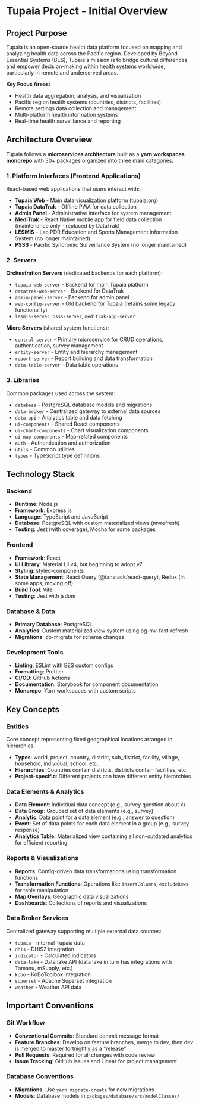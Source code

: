# Tupaia Project - Initial Overview

## Project Purpose

Tupaia is an open-source health data platform focused on mapping and analyzing health data across the Pacific region. Developed by Beyond Essential Systems (BES), Tupaia's mission is to bridge cultural differences and empower decision-making within health systems worldwide, particularly in remote and underserved areas.

**Key Focus Areas:**

- Health data aggregation, analysis, and visualization
- Pacific region health systems (countries, districts, facilities)
- Remote settings data collection and management
- Multi-platform health information systems
- Real-time health surveillance and reporting

## Architecture Overview

Tupaia follows a **microservices architecture** built as a **yarn workspaces monorepo** with 30+ packages organized into three main categories:

### 1. Platform Interfaces (Frontend Applications)

React-based web applications that users interact with:

- **Tupaia Web** - Main data visualization platform (tupaia.org)
- **Tupaia DataTrak** - Offline PWA for data collection
- **Admin Panel** - Administrative interface for system management
- **MediTrak** - React Native mobile app for field data collection (maintenance only - replaced by DataTrak)
- **LESMIS** - Lao PDR Education and Sports Management Information System (no longer maintained)
- **PSSS** - Pacific Syndromic Surveillance System (no longer maintained)

### 2. Servers

**Orchestration Servers** (dedicated backends for each platform):

- `tupaia-web-server` - Backend for main Tupaia platform
- `datatrak-web-server` - Backend for DataTrak
- `admin-panel-server` - Backend for admin panel
- `web-config-server` - Old backend for Tupaia (retains some legacy functionality)
- `lesmis-server`, `psss-server`, `meditrak-app-server`

**Micro Servers** (shared system functions):

- `central-server` - Primary microservice for CRUD operations, authentication, survey management
- `entity-server` - Entity and hierarchy management
- `report-server` - Report building and data transformation
- `data-table-server` - Data table operations

### 3. Libraries

Common packages used across the system:

- `database` - PostgreSQL database models and migrations
- `data-broker` - Centralized gateway to external data sources
- `data-api` - Analytics table and data fetching
- `ui-components` - Shared React components
- `ui-chart-components` - Chart visualization components
- `ui-map-components` - Map-related components
- `auth` - Authentication and authorization
- `utils` - Common utilities
- `types` - TypeScript type definitions

## Technology Stack

### Backend

- **Runtime**: Node.js
- **Framework**: Express.js
- **Language**: TypeScript and JavaScript
- **Database**: PostgreSQL with custom materialized views (mvrefresh)
- **Testing**: Jest (with coverage), Mocha for some packages

### Frontend

- **Framework**: React
- **UI Library**: Material UI v4, but beginning to adopt v7
- **Styling**: styled-components
- **State Management**: React Query (@tanstack/react-query), Redux (in some apps, moving off)
- **Build Tool**: Vite
- **Testing**: Jest with jsdom

### Database & Data

- **Primary Database**: PostgreSQL
- **Analytics**: Custom materialized view system using pg-mv-fast-refresh
- **Migrations**: db-migrate for schema changes

### Development Tools

- **Linting**: ESLint with BES custom configs
- **Formatting**: Prettier
- **CI/CD**: GitHub Actions
- **Documentation**: Storybook for component documentation
- **Monorepo**: Yarn workspaces with custom scripts

## Key Concepts

### Entities

Core concept representing fixed geographical locations arranged in hierarchies:

- **Types**: world, project, country, district, sub_district, facility, village, household, individual, school, etc.
- **Hierarchies**: Countries contain districts, districts contain facilities, etc.
- **Project-specific**: Different projects can have different entity hierarchies

### Data Elements & Analytics

- **Data Element**: Individual data concept (e.g., survey question about x)
- **Data Group**: Grouped set of data elements (e.g., survey)
- **Analytic**: Data point for a data element (e.g., answer to question)
- **Event**: Set of data points for each data element in a group (e.g., survey response)
- **Analytics Table**: Materialized view containing all non-outdated analytics for efficient reporting

### Reports & Visualizations

- **Reports**: Config-driven data transformations using transformation functions
- **Transformation Functions**: Operations like `insertColumns`, `excludeRows` for table manipulation
- **Map Overlays**: Geographic data visualizations
- **Dashboards**: Collections of reports and visualizations

### Data Broker Services

Centralized gateway supporting multiple external data sources:

- `tupaia` - Internal Tupaia data
- `dhis` - DHIS2 integration
- `indicator` - Calculated indicators
- `data-lake` - Data lake API (data lake in turn has integrations with Tamanu, mSupply, etc.)
- `kobo` - KoBoToolbox integration
- `superset` - Apache Superset integration
- `weather` - Weather API data

## Important Conventions

### Git Workflow

- **Conventional Commits**: Standard commit message format
- **Feature Branches**: Develop on feature branches, merge to dev, then dev is merged to master fortnightly as a "release"
- **Pull Requests**: Required for all changes with code review
- **Issue Tracking**: GitHub Issues and Linear for project management

### Database Conventions

- **Migrations**: Use `yarn migrate-create` for new migrations
- **Models**: Database models in `packages/database/src/modelClasses/`
